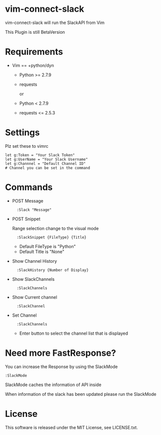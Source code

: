 vim-connect-slack
====================
vim-connect-slack will run the SlackAPI from Vim

This Plugin is still BetaVersion

Requirements
=================
* Vim == +python/dyn
  * Python >= 2.7.9
  * requests
    
       or
    
   * Python < 2.7.9
   * requests <= 2.5.3   



Settings
=================
Plz set these to vimrc

    let g:Token = "Your Slack Token"
    let g:UserName = "Your Slack Username"
    let g:Channnel = "Default Channel ID"
    # Channel you can be set in the command
    
    

Commands
=================

* POST Message
        
        :Slack "Message"
        
         
* POST Snippet
   
  Range selection change to the visual mode  
  
        :SlackSnippet {FileType} {Title}
  * Default FileType is "Python"
  * Default Title is "None"

* Show Channel History

        :SlackHistory {Number of Display}
 

* Show SlackChannels

        :SlackChannels

        
* Show Current channel

        :SlackChannel


* Set Channel

        :SlackChannels
   * Enter button to select the channel list that is displayed


Need more FastResponse?
=========================

You can increase the Response by using the SlackMode

    :SlackMode
  
  SlackMode caches the information of API inside
  
  When information of the slack has been updated please run the SlackMode


License
=================
This software is released under the MIT License, see LICENSE.txt.
